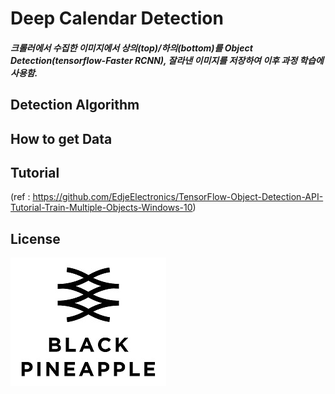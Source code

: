 # Deep Calendar Detection

##### 크롤러에서 수집한 이미지에서 상의(top)/하의(bottom)를 Object Detection(tensorflow-Faster RCNN), 잘라낸 이미지를 저장하여 이후 과정 학습에 사용함.


## Detection Algorithm
> 
> 

## How to get Data

## Tutorial
(ref : https://github.com/EdjeElectronics/TensorFlow-Object-Detection-API-Tutorial-Train-Multiple-Objects-Windows-10)


## License
![main page](../bplogo.jpg)

